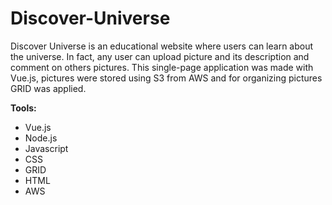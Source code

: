 # Discover-Universe
Discover Universe is an educational website where users can learn about the universe. In fact, any user can upload picture and its description and comment on others pictures. This single-page application was made with Vue.js, pictures were stored using S3 from AWS and for organizing pictures GRID was applied. 

**Tools:**
- Vue.js
- Node.js
- Javascript
- CSS
- GRID
- HTML
- AWS
